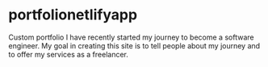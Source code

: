 # portfolionetlifyapp
Custom portfolio
I have recently started my journey to become a software engineer. My goal in creating this site is to tell people about my journey and to offer my services as a freelancer.
